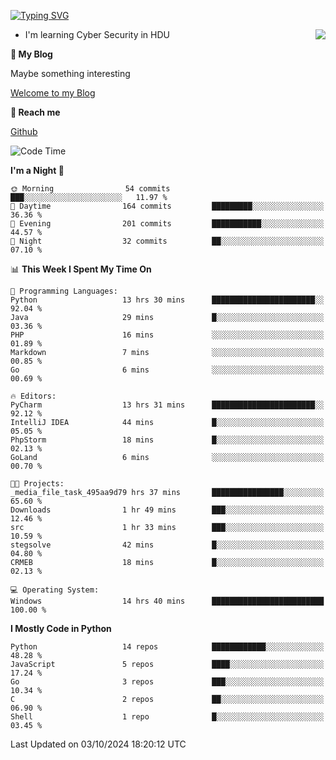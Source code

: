 [![Typing SVG](https://readme-typing-svg.herokuapp.com?font=Fira+Code&pause=1000&random=false&width=450&height=60&lines=Hello+%F0%9F%91%8B%F0%9F%8F%BB;I'm+JBNRZ)](https://git.io/typing-svg)

<a href="#">
  <img align="right" src="https://github-readme-stats.vercel.app/api?username=JBNRZ&show_icons=true&bg_color=15,f2f7fd,E0EAFC" />
</a>

- I'm learning Cyber Security in HDU

 **🌱 My Blog**

Maybe something interesting

[Welcome to my Blog](https://jbnrz.com.cn/)

 **💬 Reach me** 

[Github](https://github.com/JBNRZ)


<!--START_SECTION:waka-->
![Code Time](http://img.shields.io/badge/Code%20Time-692%20hrs%2038%20mins-blue)

**I'm a Night 🦉** 

```text
🌞 Morning                54 commits          ███░░░░░░░░░░░░░░░░░░░░░░   11.97 % 
🌆 Daytime                164 commits         █████████░░░░░░░░░░░░░░░░   36.36 % 
🌃 Evening                201 commits         ███████████░░░░░░░░░░░░░░   44.57 % 
🌙 Night                  32 commits          ██░░░░░░░░░░░░░░░░░░░░░░░   07.10 % 
```


📊 **This Week I Spent My Time On** 

```text
💬 Programming Languages: 
Python                   13 hrs 30 mins      ███████████████████████░░   92.04 % 
Java                     29 mins             █░░░░░░░░░░░░░░░░░░░░░░░░   03.36 % 
PHP                      16 mins             ░░░░░░░░░░░░░░░░░░░░░░░░░   01.89 % 
Markdown                 7 mins              ░░░░░░░░░░░░░░░░░░░░░░░░░   00.85 % 
Go                       6 mins              ░░░░░░░░░░░░░░░░░░░░░░░░░   00.69 % 

🔥 Editors: 
PyCharm                  13 hrs 31 mins      ███████████████████████░░   92.12 % 
IntelliJ IDEA            44 mins             █░░░░░░░░░░░░░░░░░░░░░░░░   05.05 % 
PhpStorm                 18 mins             █░░░░░░░░░░░░░░░░░░░░░░░░   02.13 % 
GoLand                   6 mins              ░░░░░░░░░░░░░░░░░░░░░░░░░   00.70 % 

🐱‍💻 Projects: 
_media_file_task_495aa9d79 hrs 37 mins       ████████████████░░░░░░░░░   65.60 % 
Downloads                1 hr 49 mins        ███░░░░░░░░░░░░░░░░░░░░░░   12.46 % 
src                      1 hr 33 mins        ███░░░░░░░░░░░░░░░░░░░░░░   10.59 % 
stegsolve                42 mins             █░░░░░░░░░░░░░░░░░░░░░░░░   04.80 % 
CRMEB                    18 mins             █░░░░░░░░░░░░░░░░░░░░░░░░   02.13 % 

💻 Operating System: 
Windows                  14 hrs 40 mins      █████████████████████████   100.00 % 
```

**I Mostly Code in Python** 

```text
Python                   14 repos            ████████████░░░░░░░░░░░░░   48.28 % 
JavaScript               5 repos             ████░░░░░░░░░░░░░░░░░░░░░   17.24 % 
Go                       3 repos             ███░░░░░░░░░░░░░░░░░░░░░░   10.34 % 
C                        2 repos             ██░░░░░░░░░░░░░░░░░░░░░░░   06.90 % 
Shell                    1 repo              █░░░░░░░░░░░░░░░░░░░░░░░░   03.45 % 
```




 Last Updated on 03/10/2024 18:20:12 UTC
<!--END_SECTION:waka-->
